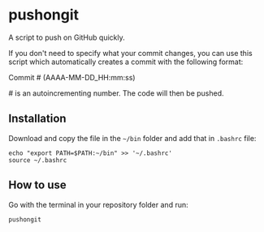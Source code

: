 # pushongit
A script to push on GitHub quickly.

If you don't need to specify what your commit changes, you can use this script which automatically creates a commit with the following format:

Commit # (AAAA-MM-DD_HH:mm:ss)

\# is an autoincrementing number. The code will then be pushed.

## Installation
Download and copy the file in the  ```~/bin``` folder and add that in ```.bashrc``` file:
```
echo "export PATH=$PATH:~/bin" >> '~/.bashrc'
source ~/.bashrc
```

## How to use
Go with the terminal in your repository folder and run:
```
pushongit
```



